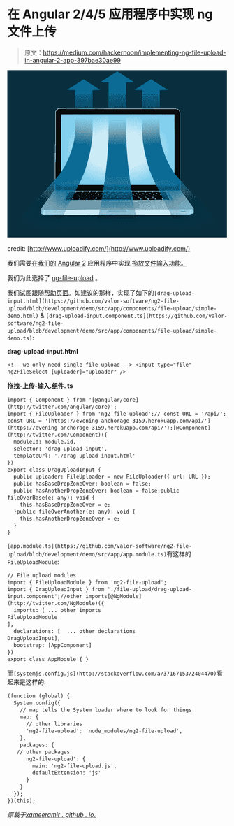 # 在 Angular 2/4/5 应用程序中实现 ng 文件上传

> 原文：<https://medium.com/hackernoon/implementing-ng-file-upload-in-angular-2-app-397bae30ae99>

![](img/8eb10a065bfb41b564625bc82015bbc4.png)

credit: [http://www.uploadify.com/](http://www.uploadify.com/)

我们需要[在我们的](https://hackernoon.com/tagged/implement) [Angular 2](https://angular.io/) 应用程序中实现 [拖放文件输入功能。](https://hackernoon.com/tagged/drag)

我们为此选择了 [ng-file-upload](https://github.com/valor-software/ng2-file-upload) 。

我们试图跟随[帮助页面](http://valor-software.com/ng2-file-upload/)。如建议的那样，实现了如下的`[drag-upload-input.html](https://github.com/valor-software/ng2-file-upload/blob/development/demo/src/app/components/file-upload/simple-demo.html)` & `[drag-upload-input.component.ts](https://github.com/valor-software/ng2-file-upload/blob/development/demo/src/app/components/file-upload/simple-demo.ts)`:

**drag-upload-input.html**

```
<!-- we only need single file upload --> <input type="file" ng2FileSelect [uploader]="uploader" />
```

**拖拽-上传-输入.组件. ts**

```
import { Component } from '[@angular/core](http://twitter.com/angular/core)';
import { FileUploader } from 'ng2-file-upload';// const URL = '/api/';
const URL = '[https://evening-anchorage-3159.herokuapp.com/api/'](https://evening-anchorage-3159.herokuapp.com/api/');[@Component](http://twitter.com/Component)({
  moduleId: module.id,
  selector: 'drag-upload-input',
  templateUrl: './drag-upload-input.html'
})
export class DragUploadInput {
  public uploader: FileUploader = new FileUploader({ url: URL });
  public hasBaseDropZoneOver: boolean = false;
  public hasAnotherDropZoneOver: boolean = false;public fileOverBase(e: any): void {
    this.hasBaseDropZoneOver = e;
  }public fileOverAnother(e: any): void {
    this.hasAnotherDropZoneOver = e;
  }
}
```

`[app.module.ts](https://github.com/valor-software/ng2-file-upload/blob/development/demo/src/app/app.module.ts)`有这样的`FileUploadModule`:

```
// File upload modules
import { FileUploadModule } from 'ng2-file-upload';
import { DragUploadInput } from './file-upload/drag-upload-input.component';//other imports[@NgModule](http://twitter.com/NgModule)({
  imports: [ ... other imports
FileUploadModule
],
  declarations: [  ... other declarations
DragUploadInput],
  bootstrap: [AppComponent]
})
export class AppModule { }
```

而`[systemjs.config.js](http://stackoverflow.com/a/37167153/2404470)`看起来是这样的:

```
(function (global) {
  System.config({
    // map tells the System loader where to look for things
    map: {
      // other libraries
      'ng2-file-upload': 'node_modules/ng2-file-upload',
    },
    packages: {
   // other packages
      ng2-file-upload': {
        main: 'ng2-file-upload.js',
        defaultExtension: 'js'
      }
    }
  });
})(this);
```

*原载于*[*xameeramir . github . io*](http://xameeramir.github.io/Implementing-ng-file-upload-in-Angular-2-app/)*。*
